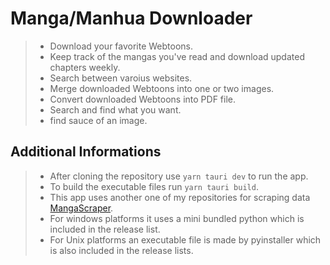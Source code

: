 # Manga/Manhua Downloader

> - Download your favorite Webtoons.
> - Keep track of the mangas you've read and download updated chapters weekly.
> - Search between varoius websites.
> - Merge downloaded Webtoons into one or two images.
> - Convert downloaded Webtoons into PDF file.
> - Search and find what you want.
> - find sauce of an image.

## Additional Informations

> - After cloning the repository use ```yarn tauri dev``` to run the app.
> - To build the executable files run ```yarn tauri build```.
> - This app uses another one of my repositories for scraping data [MangaScraper](https://github.com/YofaGh/mangascraper).
> - For windows platforms it uses a mini bundled python which is included in the release list.
> - For Unix platforms an executable file is made by pyinstaller which is also included in the release lists.
